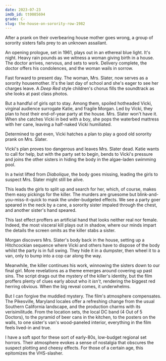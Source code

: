 ```yaml
---
date: 2023-07-23
imdb_id: tt0085694
grade: C-
slug: the-house-on-sorority-row-1982
---
```


After a prank on their overbearing house mother goes wrong, a group of sorority sisters falls prey to an unknown assailant.

<!-- end -->

An opening prologue, set in 1961, plays out in an ethereal blue light. It's night. Heavy rain pounds as we witness a woman giving birth in a house. The doctor arrives, nervous, and sets to work. Delivery complete, the doctor offers his condolences, and the woman wails in sorrow.

Fast forward to present day. The woman, Mrs. Slater, now serves as a sorority housemother. It's the last day of school and she's eager to see her charges leave. A <span data-imdb-id="tt0073582">_Deep Red_</span> style children's chorus fills the soundtrack as she looks at past class photos.

But a handful of girls opt to stay. Among them, spoiled hotheaded Vicki, virginal audience surrogate Katie, and fragile Morgan. Led by Vicki, they plan to host their end-of-year party at the house. Mrs. Slater won't have it. When she catches Vicki in bed with a boy, she pops the waterbed mattress with her cane, leaving a half-naked Vicki humiliated.

Determined to get even, Vicki hatches a plan to play a good old sorority prank on Mrs. Slater.

Vicki's plan proves too dangerous and leaves Mrs. Slater dead. Katie wants to call for help, but with the party set to begin, bends to Vicki's pressure and joins the other sisters in hiding the body in the algae-laden swimming pool.

In a twist lifted from <span data-imdb-id="tt0046911">_Diabolique_</span>, the body goes missing, leading the girls to suspect Mrs. Slater might still be alive.

This leads the girls to split up and search for her, which, of course, makes them easy pickings for the killer. The murders are gruesome but blink-and-you-miss-it-quick to mask the under-budgeted effects. We see a party goer speared in the neck by a cane, a sorority sister impaled through the chest, and another sister's hand speared.

This last effect proffers an artificial hand that looks neither real nor female. Indeed, the most visceral kill plays out in shadow, where our minds impart the details the screen omits as the killer stabs a sister.

Morgan discovers Mrs. Slater's body back in the house, setting up a Hitchcockian sequence where Vicki and others have to dispose of the body whilst the party is in full swing. They hide it in a dumpster, then wheel it to a van, only to bump into a cop car along the way.

Meanwhile, the killer continues his work, winnowing the sisters down to our final girl. More revelations as a theme emerges around covering up past sins. The script drags out the mystery of the killer's identity, but the film proffers plenty of clues early about who it _isn't_, rendering the biggest red herring obvious. When the big reveal comes, it underwhelms.

But I can forgive the muddled mystery. The film's atmosphere compensates. The Pikesville, Maryland locales offer a refreshing change from the usual Southern California landscape, and the production charms with its verisimilitude. From the location sets, the local DC band (4 Out of 5 Doctors), to the pyramid of beer cans in the kitchen, to the posters on the walls, to one sister's van's wood-paneled interior, everything in the film feels lived-in and true.

I have a soft spot for these sort of early-80s, low-budget regional set horrors. Their atmosphere evokes a sense of nostalgia that obscures the suspect plotting and cheesy effects. For those of a certain age, this epitomizes the VHS-slasher.
